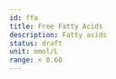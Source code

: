 ```yaml
---
id: ffa
title: Free Fatty Acids
description: Fatty acids
status: draft
unit: mmol/L
range: < 0.60
---
```



